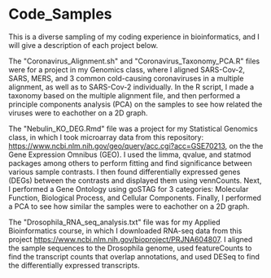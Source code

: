 # Code_Samples
This is a diverse sampling of my coding experience in bioinformatics, and I will give a description of each project below.

The "Coronavirus_Alignment.sh" and "Coronavirus_Taxonomy_PCA.R" files were for a project in my Genomics class, where I aligned SARS-Cov-2, SARS, MERS, and 3 common cold-causing coronaviruses in a multiple alignment, as well as to SARS-Cov-2 individually. In the R script, I made a taxonomy based on the multiple alignment file, and then performed a principle components analysis (PCA) on the samples to see how related the viruses were to eachother on a 2D graph.

The "Nebulin_KO_DEG.Rmd" file was a project for my Statistical Genomics class, in which I took microarray data from this repository: https://www.ncbi.nlm.nih.gov/geo/query/acc.cgi?acc=GSE70213, on the the Gene Expression Omnibus (GEO). I used the limma, qvalue, and statmod packages among others to perform fitting and find significance between various sample contrasts. I then found differentially expressed genes (DEGs) between the contrasts and displayed them using vennCounts. Next, I performed a Gene Ontology using goSTAG for 3 categories: Molecular Function, Biological Process, and Cellular Components. Finally, I performed a PCA to see how similar the samples were to eachother on a 2D graph.

The "Drosophila_RNA_seq_analysis.txt" file was for my Applied Bioinformatics course, in which I downloaded RNA-seq data from this project https://www.ncbi.nlm.nih.gov/bioproject/PRJNA604807. I aligned the sample sequences to the Drosophila genome, used featureCounts to find the transcript counts that overlap annotations, and used DESeq to find the differentially expressed transcripts. 

